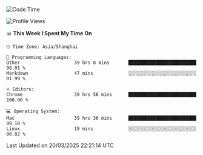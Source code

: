 <!--START_SECTION:waka-->
![Code Time](http://img.shields.io/badge/Code%20Time-3%2C672%20hrs%2038%20mins-blue)

![Profile Views](http://img.shields.io/badge/Profile%20Views-0-blue)

📊 **This Week I Spent My Time On** 

```text
🕑︎ Time Zone: Asia/Shanghai

💬 Programming Languages: 
Other                    39 hrs 8 mins       █████████████████████████   98.01 % 
Markdown                 47 mins             ░░░░░░░░░░░░░░░░░░░░░░░░░   01.99 % 

🔥 Editors: 
Chrome                   39 hrs 56 mins      █████████████████████████   100.00 % 

💻 Operating System: 
Mac                      39 hrs 36 mins      █████████████████████████   99.18 % 
Linux                    19 mins             ░░░░░░░░░░░░░░░░░░░░░░░░░   00.82 % 
```


 Last Updated on 20/03/2025 22:21:14 UTC
<!--END_SECTION:waka-->